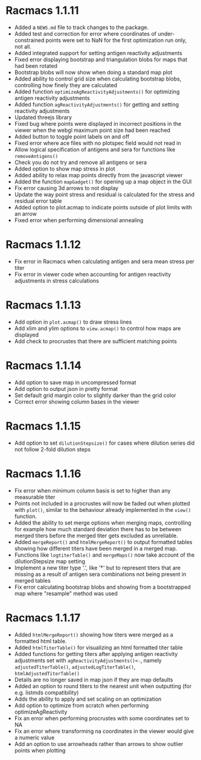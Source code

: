 # Racmacs 1.1.11
* Added a `NEWS.md` file to track changes to the package.
* Added test and correction for error where coordinates of under-constrained points were set to NaN for the first optimization run only, not all.
* Added integrated support for setting antigen reactivity adjustments
* Fixed error displaying bootstrap and triangulation blobs for maps that had been rotated
* Bootstrap blobs will now show when doing a standard map plot
* Added ability to control grid size when calculating bootstrap blobs, controlling how finely they are calculated
* Added function `optimizeAgReactivityAdjustments()` for optimizing antigen reactivity adjustments
* Added function `agReactivityAdjustments()` for getting and setting reactivity adjustments
* Updated threejs library
* Fixed bug where points were displayed in incorrect positions in the viewer when the webgl maximum point size had been reached
* Added button to toggle point labels on and off
* Fixed error where ace files with no plotspec field would not read in
* Allow logical specification of antigens and sera for functions like `removeAntigens()`
* Check you do not try and remove all antigens or sera
* Added option to show map stress in plot
* Added ability to relax map points directly from the javascript viewer
* Added the function `mapGadget()` for opening up a map object in the GUI
* Fix error causing 3d arrows to not display
* Update the way point stress and residual is calculated for the stress and residual error table
* Added option to plot.acmap to indicate points outside of plot limits with an arrow
* Fixed error when performing dimensional annealing

# Racmacs 1.1.12
* Fix error in Racmacs when calculating antigen and sera mean stress per titer
* Fix error in viewer code when accounting for antigen reactivity adjustments in stress calculations

# Racmacs 1.1.13
* Add option in `plot.acmap()` to draw stress lines
* Add xlim and ylim options to `view.acmap()` to control how maps are displayed
* Add check to procrustes that there are sufficient matching points

# Racmacs 1.1.14
* Add option to save map in uncompressed format
* Add option to output json in pretty format
* Set default grid margin color to slightly darker than the grid color
* Correct error showing column bases in the viewer

# Racmacs 1.1.15
* Add option to set `dilutionStepsize()` for cases where dilution series did not follow 2-fold dilution steps

# Racmacs 1.1.16
* Fix error when minimum column basis is set to higher than any measurable titer
* Points not included in a procrustes will now be faded out when plotted with `plot()`, similar to the behaviour 
  already implemented in the `view()` function.
* Added the ability to set merge options when merging maps, controlling for example how much standard deviation 
  there has to be between merged titers before the merged titer gets excluded as unreliable.
* Added `mergeReport()` and `htmlMergeReport()` to output formatted tables showing how different titers have 
  been merged in a merged map.
* Functions like `logtiterTable()` and `mergeMaps()` now take account of the dilutionStepsize map setting
* Implement a new titer type '.', like '*' but to represent titers that are missing as a result
  of antigen sera combinations not being present in merged tables
* Fix error calculating bootstrap blobs and showing from a bootstrapped map where "resample" method 
  was used

# Racmacs 1.1.17
* Added `htmlMergeReport()` showing how titers were merged as a formatted html table.
* Added `htmlTiterTable()` for visualizing an html formatted titer table
* Added functions for getting titers after applying antigen reactivity adjustments set with `agReactivityAdjustments()<-`, namely `adjustedTiterTable()`, `adjustedLogTiterTable()`, `htmlAdjustedTiterTable()`
* Details are no longer saved in map json if they are map defaults
* Added an option to round titers to the nearest unit when outputting (for e.g. listmds compatibility)
* Adds the ability to apply and set scaling on an optimization
* Add option to optimize from scratch when performing optimizeAgReactivity
* Fix an error when performing procrustes with some coordinates set to NA
* Fix an error where transforming na coordinates in the viewer would give a numeric value
* Add an option to use arrowheads rather than arrows to show outlier points when plotting
